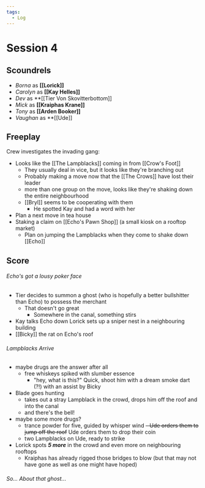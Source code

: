 ```yaml
---
tags:
  - Log
---
```

# Session 4
## Scoundrels
- *Borna* as **[[Lorick]]**
-  *Carolyn* as **[[Kay Helles]]**
- *Dev* as **[[Tier Von Skovitterbottom]]
- *Mick* as **[[Kraiphas Krane]]**
- *Tony* as **[[Arden Booker]]**
- *Vaughan* as **[[Ude]]
## Freeplay
Crew investigates the invading gang:
- Looks like the [[The Lampblacks]] coming in from [[Crow's Foot]]
	- They usually deal in vice, but it looks like they're branching out
	- Probably making a move now that the [[The Crows]] have lost their leader
	- more than one group on the move, looks like they're shaking down the entire neighbourhood
	- [[Bryl]] seems to be cooperating with them
		- He spotted Kay and had a word with her
- Plan a next move in tea house
- Staking a claim on [[Echo's Pawn Shop]] (a small kiosk on a rooftop market)
	- Plan on jumping the Lampblacks when they come to shake down [[Echo]]
## Score
###### Echo's got a lousy poker face
- Tier decides to summon a ghost (who is hopefully a better bullshitter than Echo) to possess the merchant
	- That doesn't go great
		- Somewhere in the canal, something stirs
- Kay talks Echo down
Lorick sets up a sniper nest in a neighbouring building
- [[Bicky]] the rat on Echo's roof
###### Lampblacks Arrive
- maybe drugs are the answer after all
	- free whiskeys spiked with slumber essence
		- "hey, what is this?" Quick, shoot him with a dream smoke dart  (?!) with an assist by Bicky
- Blade goes hunting
	- takes out a stray Lampblack in the crowd, drops him off the roof and into the canal
	- and there's the bell!
- maybe some more drugs? 
	- trance powder for five, guided by whisper wind
	~~- Ude orders them to jump off the roof~~ Ude orders them to drop their coin
	- two Lampblacks on Ude, ready to strike
- Lorick spots ***5 more*** in the crowd and even more on neighbouring rooftops
	- Kraiphas has already rigged those bridges to blow (but that may not have gone as well as one might have hoped)
###### So... About that ghost...

